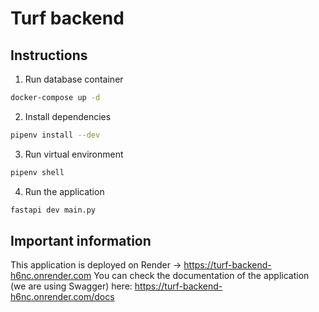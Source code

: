 # Turf backend

## Instructions

1. Run database container

```sh
docker-compose up -d
```

2. Install dependencies

```sh
pipenv install --dev
```

3. Run virtual environment

```sh
pipenv shell
```

4. Run the application

```sh
fastapi dev main.py
```

## Important information

This application is deployed on Render -> https://turf-backend-h6nc.onrender.com
You can check the documentation of the application (we are using Swagger) here: https://turf-backend-h6nc.onrender.com/docs
